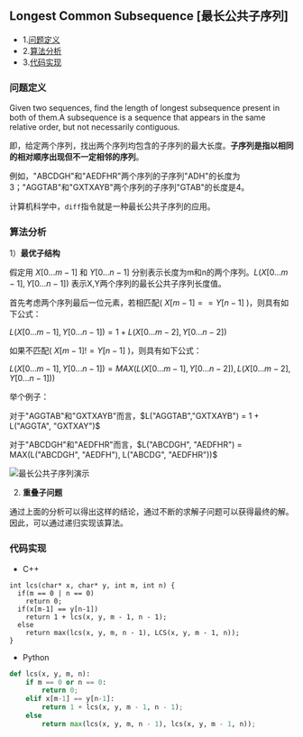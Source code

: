## Longest Common Subsequence \[最长公共子序列\]

  * 1.[问题定义](#问题定义)
  * 2.[算法分析](#算法分析)
  * 3.[代码实现](#代码实现)

### 问题定义

Given two sequences, find the length of longest subsequence present in both of them.A subsequence is a sequence that appears in the same relative order, but not necessarily contiguous.

即，给定两个序列，找出两个序列均包含的子序列的最大长度。**子序列是指以相同的相对顺序出现但不一定相邻的序列**。

例如，"ABCDGH"和"AEDFHR"两个序列的子序列"ADH"的长度为3；"AGGTAB"和"GXTXAYB"两个序列的子序列"GTAB"的长度是4。

计算机科学中，`diff`指令就是一种最长公共子序列的应用。

### 算法分析

1）**最优子结构**

假定用 $X[0...m-1]$ 和 $Y[0...n-1]$ 分别表示长度为m和n的两个序列。$L(X[0...m-1], Y[0...n-1])$ 表示X,Y两个序列的最长公共子序列长度值。

首先考虑两个序列最后一位元素，若相匹配( $X[m-1] == Y[n-1]$ )，则具有如下公式：

$L(X[0...m-1], Y[0...n-1]) = 1 + L(X[0...m-2], Y[0...n-2])$

如果不匹配( $X[m-1] != Y[n-1]$ )，则具有如下公式：

$L(X[0...m-1], Y[0...n-1]) = MAX(L(X[0...m-1], Y[0...n-2]), L(X[0...m-2], Y[0...n-1]))$

举个例子：

对于"AGGTAB"和"GXTXAYB"而言，$L("AGGTAB","GXTXAYB") = 1 + L("AGGTA", "GXTXAY")$

对于"ABCDGH"和"AEDFHR"而言，$L("ABCDGH", "AEDFHR") = MAX(L("ABCDGH", "AEDFH"), L("ABCDG", "AEDFHR"))$

![最长公共子序列演示](http://on64c9tla.bkt.clouddn.com/Algorithm/LCS.jpg)

2) **重叠子问题**

通过上面的分析可以得出这样的结论，通过不断的求解子问题可以获得最终的解。因此，可以通过递归实现该算法。

### 代码实现

* C++

```
int lcs(char* x, char* y, int m, int n) {
  if(m == 0 | n == 0)
    return 0;
  if(x[m-1] == y[n-1])
    return 1 + lcs(x, y, m - 1, n - 1);
  else
    return max(lcs(x, y, m, n - 1), LCS(x, y, m - 1, n));
}
```

* Python

```python
def lcs(x, y, m, n):
    if m == 0 or n == 0:
        return 0;
    elif x[m-1] == y[n-1]:
        return 1 + lcs(x, y, m - 1, n - 1);
    else
        return max(lcs(x, y, m, n - 1), lcs(x, y, m - 1, n));
```
